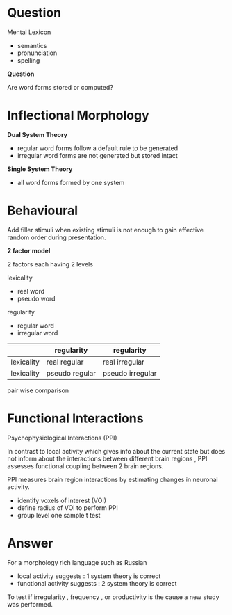 # Question

Mental Lexicon
- semantics
- pronunciation
- spelling

**Question**

Are word forms stored or computed?

# Inflectional Morphology

**Dual System Theory**

- regular word forms follow a default rule to be generated
- irregular word forms are not generated but stored intact

**Single System Theory**

- all word forms formed by one system

# Behavioural

Add filler stimuli when existing stimuli is not enough to gain effective random order during presentation.

**2 factor model**

2 factors each having 2 levels

lexicality
- real word
- pseudo word

regularity
- regular word
- irregular word

||regularity|regularity|
|--|--|--|
|lexicality|real regular| real irregular|
|lexicality|pseudo regular|pseudo irregular|

pair wise comparison

# Functional Interactions

Psychophysiological Interactions (PPI)

In contrast to local activity which gives info about the current state but does not inform about the interactions between different brain regions , PPI assesses functional coupling between 2 brain regions.

PPI measures brain region interactions by estimating changes in neuronal activity.

- identify voxels of interest (VOI)
- define radius of VOI to perform PPI
- group level one sample t test

# Answer

For a morphology rich language such as Russian
- local activity suggests : 1 system theory is correct
- functional activity suggests : 2 system theory is correct

To test if irregularity , frequency , or productivity is the cause a new study was performed.
